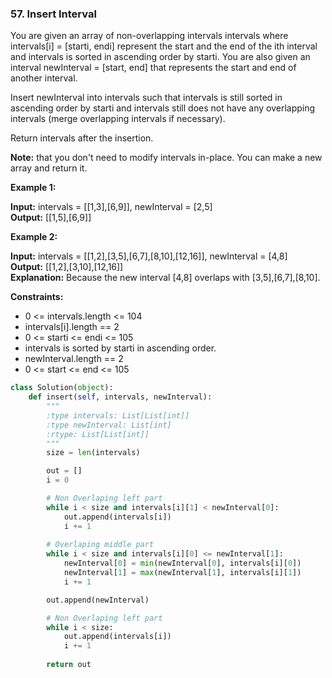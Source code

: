 ### 57. Insert Interval

You are given an array of non-overlapping intervals intervals where intervals[i] = [starti, endi] represent the start and the end of the ith interval and intervals is sorted in ascending order by starti. You are also given an interval newInterval = [start, end] that represents the start and end of another interval.

Insert newInterval into intervals such that intervals is still sorted in ascending order by starti and intervals still does not have any overlapping intervals (merge overlapping intervals if necessary).

Return intervals after the insertion.

**Note:** that you don't need to modify intervals in-place. You can make a new array and return it.

**Example 1:**

**Input:** intervals = [[1,3],[6,9]], newInterval = [2,5]  
**Output:** [[1,5],[6,9]]

**Example 2:**

**Input:** intervals = [[1,2],[3,5],[6,7],[8,10],[12,16]], newInterval = [4,8]  
**Output:** [[1,2],[3,10],[12,16]]  
**Explanation:** Because the new interval [4,8] overlaps with [3,5],[6,7],[8,10].

**Constraints:**

* 0 <= intervals.length <= 104
* intervals[i].length == 2
* 0 <= starti <= endi <= 105
* intervals is sorted by starti in ascending order.
* newInterval.length == 2
* 0 <= start <= end <= 105

```python
class Solution(object):
    def insert(self, intervals, newInterval):
        """
        :type intervals: List[List[int]]
        :type newInterval: List[int]
        :rtype: List[List[int]]
        """
        size = len(intervals)

        out = []
        i = 0

        # Non Overlaping left part
        while i < size and intervals[i][1] < newInterval[0]:
            out.append(intervals[i])
            i += 1
        
        # Overlaping middle part
        while i < size and intervals[i][0] <= newInterval[1]:
            newInterval[0] = min(newInterval[0], intervals[i][0])
            newInterval[1] = max(newInterval[1], intervals[i][1])
            i += 1

        out.append(newInterval)

        # Non Overlaping left part
        while i < size:
            out.append(intervals[i])
            i += 1
        
        return out
```